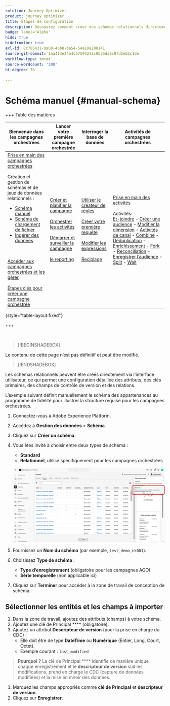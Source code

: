 ```yaml
---
solution: Journey Optimizer
product: journey optimizer
title: Étapes de configuration
description: Découvrez comment créer des schémas relationnels directement via l’interface utilisateur.
badge: label="Alpha"
hide: true
hidefromtoc: true
exl-id: 8c785431-9a00-46b8-ba54-54a10e288141
source-git-commit: 1aa4f3e24a4cb7594232c0b25da8c9fd2e62c1de
workflow-type: tm+mt
source-wordcount: '300'
ht-degree: 7%

---
```


# Schéma manuel {#manual-schema}

+++ Table des matières

| Bienvenue dans les campagnes orchestrées | Lancer votre première campagne orchestrée | Interroger la base de données | Activités de campagnes orchestrées |
|---|---|---|---|
| [Prise en main des campagnes orchestrées](gs-orchestrated-campaigns.md)<br/><br/>Création et gestion de schémas et de jeux de données relationnels :</br><ul><li>[Schéma manuel](manual-schema.md)</li><li>[Schéma de chargement de fichier](file-upload-schema.md)</li><li>[ Ingérer des données ](ingest-data.md)</li></ul><br/><br/>[Accéder aux campagnes orchestrées et les gérer](access-manage-orchestrated-campaigns.md)<br/><br/>[Étapes clés pour créer une campagne orchestrée](gs-campaign-creation.md) | [Créer et planifier la campagne](create-orchestrated-campaign.md)<br/><br/>[Orchestrer les activités](orchestrate-activities.md)<br/><br/>[Démarrer et surveiller la campagne](start-monitor-campaigns.md)<br/><br/>[le reporting](reporting-campaigns.md) | [Utiliser le créateur de règles](orchestrated-rule-builder.md)<br/><br/>[Créer votre première requête](build-query.md)<br/><br/>[Modifier les expressions](edit-expressions.md)<br/><br/>[Reciblage](retarget.md) | [Prise en main des activités](activities/about-activities.md)<br/><br/>Activités:<br/>[Et-joindre](activities/and-join.md) - [Créer une audience](activities/build-audience.md) - [Modifier la dimension](activities/change-dimension.md) - [Activités de canal](activities/channels.md) - [Combine](activities/combine.md) - [Deduplication](activities/deduplication.md) - [Enrichissement](activities/enrichment.md) - [Fork](activities/fork.md) - [Reconciliation](activities/reconciliation.md) - [Enregistrer l’audience](activities/save-audience.md) - [Split](activities/split.md) - [Wait](activities/wait.md) |

{style="table-layout:fixed"}

+++

</br>

>[!BEGINSHADEBOX]

Le contenu de cette page n’est pas définitif et peut être modifié.

>[!ENDSHADEBOX]

Les schémas relationnels peuvent être créés directement via l’interface utilisateur, ce qui permet une configuration détaillée des attributs, des clés primaires, des champs de contrôle de version et des relations.

L’exemple suivant définit manuellement le schéma des appartenances au programme de fidélité pour illustrer la structure requise pour les campagnes orchestrées.

1. Connectez-vous à Adobe Experience Platform.

1. Accédez à **Gestion des données** > **Schéma**.

1. Cliquez sur **Créer un schéma**.

1. Vous êtes invité à choisir entre deux types de schéma :

   * **Standard**
   * **Relationnel**, utilisé spécifiquement pour les campagnes orchestrées

   ![](assets/admin_schema_1.png)

1. Fournissez un **Nom du schéma** (par exemple, `test_demo_ck001`).
1. Choisissez **Type de schéma** :
   - **Type d’enregistrement** (obligatoire pour les campagnes AGO)
   - **Série temporelle** (non applicable ici)
1. Cliquez sur **Terminer** pour accéder à la zone de travail de conception de schéma.

## Sélectionner les entités et les champs à importer

1. Dans la zone de travail, ajoutez des attributs (champs) à votre schéma.
1. Ajoutez une clé de Principal **** (obligatoire).
1. Ajoutez un attribut **Descripteur de version** (pour la prise en charge du CDC) :
   - Elle doit être de type **DateTime** ou **Numérique** (Entier, Long, Court, Octet).
   - Exemple courant : `last_modified`

> **Pourquoi ?** La clé de Principal **** identifie de manière unique chaque enregistrement et le **descripteur de version** suit les modifications, prend en charge le CDC (capture de données modifiées) et la mise en miroir des données.

1. Marquez les champs appropriés comme **clé de Principal** et **descripteur de version**.
1. Cliquez sur **Enregistrer**.


<!--

## 5. Creating a Dataset

1. Navigate to **Datasets**.
1. Click on **Create Dataset**.
1. Select the schema you just created.
1. Assign a **Dataset Name** (same as schema is fine).
1. Optionally, add tags (e.g., `AGO_campaigns`).
6. Ensure the checkbox **"Relational Schema"** is checked.
7. Click **Finish**.

> **Note:** Only one dataset can be created per relational schema.


## 6. Enabling the Dataset

1. Click **Enable** for the dataset.
1. Wait a few moments for the status to show **Enabled**.

> **Why?** Without enabling, the dataset cannot be used in orchestrated campaigns or ingest data.

## 7. Creating a Data Source (S3)

1. Navigate to **Sources**.
1. Click **Create Source**.
1. Choose the source type (e.g., **S3 Bucket**).
1. Provide connection details:
    - Bucket Path (optionally include subfolder path)
1. Save the source.

## 8. Preparing and Uploading Data

1. Prepare your CSV file with:
    - Column headers matching your schema attributes
    - `last_modified` column
    - `change_type` column (`U`/`DU` for upsert, `D` for delete)

> **Important:** `change_type` is required but does not need to be defined in the schema.

1. Save the file as `.csv`.

1. Upload the file to the specified folder in your S3 bucket.


## 9. Ingesting Data from S3

1. Go to **Sources** and find your S3 source.
1. Click **Add Data**.
1. Select the uploaded file.
1. Specify the file format as **CSV** and any compression type if applicable.
1. Review the data preview (ensure `change_type`, `last_modified`, and primary key are visible).
1. Click **Next**.

### Enable Change Data Capture (CDC)

- Check **Enable Change Data Capture**.
- Select the dataset enabled for AGO campaigns.

### Field Mapping

- Fields are auto-mapped (note that `change_type` is not mapped and that's expected).
- Click **Next**.

### Scheduling

- Schedule ingestion frequency (minute, hour, day, week).
- Set start time (immediate or future).
- Click **Finish** to create the data flow.

## 10. Monitoring Data Flow

1. Navigate back to **Sources > Data Flows**.
1. Wait 4–5 minutes for the first run (initial overhead).
1. Monitor:
    - Status (Started, Completed)
    - Number of records ingested
    - Errors (if any)

> **Tip:** Ingested data first lands in the **Data Lake**.

## 11. Data Replication to Data Store

The **Data Store** is updated:

- Every **15 minutes**, or

- If **Data Lake size exceeds 5MB**

This is a background replication process.


## 12. Querying the Dataset

1. Navigate to **Query Services**.
1. Click **Create Query**.
1. Example query:

   ```sql
   SELECT * FROM test_demo_ck001;
   ```

1. Run the query.

> **Note:** If ingestion is incomplete, query will return an error. Check data flow status.

-->